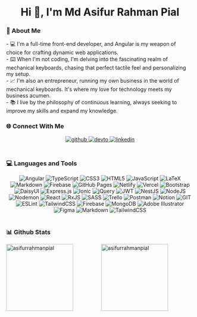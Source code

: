 <h1 align="center">Hi 👋, I'm Md Asifur Rahman Pial</h1>
<h3 align="left">💫 About Me</h3>
- 💻 I'm a full-time front-end developer, and Angular is my weapon of choice for crafting dynamic web applications.<br>- ⌨️ When I'm not coding, I'm delving into the fascinating realm of mechanical keyboards, chasing that perfect tactile feel and personalizing my setup.<br>- 📈 I'm also an entrepreneur, running my own business in the world of mechanical keyboards. It's where my love for technology meets my business acumen.<br>- 📚 I live by the philosophy of continuous learning, always seeking to improve my skills and expand my knowledge.
<br/>  
<h3 align="left">🌐 Connect With Me</h3>
<div align="center">
<a href="https://github.com/asifurrahmanpial" target="_blank">
<img src=https://img.shields.io/badge/github-%2324292e.svg?&style=for-the-badge&logo=github&logoColor=white alt=github style="margin-bottom: 5px;" />
</a>
<a href="https://dev.to/asifurrahmanpial" target="_blank">
<img src=https://img.shields.io/badge/dev.to-%2308090A.svg?&style=for-the-badge&logo=dev.to&logoColor=white alt=devto style="margin-bottom: 5px;" />
</a>
<a href="https://linkedin.com/in/asifurrahmanpial" target="_blank">
<img src=https://img.shields.io/badge/linkedin-%231E77B5.svg?&style=for-the-badge&logo=linkedin&logoColor=white alt=linkedin style="margin-bottom: 5px;" />
</a>  
</div>  
<br/>  
<h3 align="left">💻 Languages and Tools</h3>
<div align="center"> 
    <img src="https://img.shields.io/badge/angular-%23DD0031.svg?style=flat&logo=angular&logoColor=white" alt="Angular">
    <img src="https://img.shields.io/badge/typescript-%23007ACC.svg?style=flat&logo=typescript&logoColor=white" alt="TypeScript">
    <img src="https://img.shields.io/badge/css3-%231572B6.svg?style=flat&logo=css3&logoColor=white" alt="CSS3">
    <img src="https://img.shields.io/badge/html5-%23E34F26.svg?style=flat&logo=html5&logoColor=white" alt="HTML5">
    <img src="https://img.shields.io/badge/javascript-%23323330.svg?style=flat&logo=javascript&logoColor=%23F7DF1E" alt="JavaScript">
    <img src="https://img.shields.io/badge/latex-%23008080.svg?style=flat&logo=latex&logoColor=white" alt="LaTeX">
    <img src="https://img.shields.io/badge/markdown-%23000000.svg?style=flat&logo=markdown&logoColor=white" alt="Markdown">
    <img src="https://img.shields.io/badge/firebase-%23039BE5.svg?style=flat&logo=firebase" alt="Firebase">
    <img src="https://img.shields.io/badge/github%20pages-121013?style=flat&logo=github&logoColor=white" alt="GitHub Pages">
    <img src="https://img.shields.io/badge/netlify-%23000000.svg?style=flat&logo=netlify&logoColor=#00C7B7" alt="Netlify">
    <img src="https://img.shields.io/badge/vercel-%23000000.svg?style=flat&logo=vercel&logoColor=white" alt="Vercel">
    <img src="https://img.shields.io/badge/bootstrap-%238511FA.svg?style=flat&logo=bootstrap&logoColor=white" alt="Bootstrap">
    <img src="https://img.shields.io/badge/daisyui-5A0EF8?style=flat&logo=daisyui&logoColor=white" alt="DaisyUI">
    <img src="https://img.shields.io/badge/express.js-%23404d59.svg?style=flat&logo=express&logoColor=%2361DAFB" alt="Express.js">
    <img src="https://img.shields.io/badge/Ionic-%233880FF.svg?style=flat&logo=Ionic&logoColor=white" alt="Ionic">
    <img src="https://img.shields.io/badge/jquery-%230769AD.svg?style=flat&logo=jquery&logoColor=white" alt="jQuery">
    <img src="https://img.shields.io/badge/JWT-black?style=flat&logo=JSON%20web%20tokens" alt="JWT">
    <img src="https://img.shields.io/badge/nestjs-%23E0234E.svg?style=flat&logo=nestjs&logoColor=white" alt="NestJS">
    <img src="https://img.shields.io/badge/node.js-6DA55F?style=flat&logo=node.js&logoColor=white" alt="NodeJS">
    <img src="https://img.shields.io/badge/NODEMON-%23323330.svg?style=flat&logo=nodemon&logoColor=%BBDEAD" alt="Nodemon">
    <img src="https://img.shields.io/badge/react-%2320232a.svg?style=flat&logo=react&logoColor=%2361DAFB" alt="React">
    <img src="https://img.shields.io/badge/rxjs-%23B7178C.svg?style=flat&logo=reactivex&logoColor=white" alt="RxJS">
    <img src="https://img.shields.io/badge/SASS-hotpink.svg?style=flat&logo=SASS&logoColor=white" alt="SASS">
    <img src="https://img.shields.io/badge/Trello-%23026AA7.svg?style=flat&logo=Trello&logoColor=white" alt="Trello">
    <img src="https://img.shields.io/badge/Postman-FF6C37?style=flat&logo=postman&logoColor=white" alt="Postman">
    <img src="https://img.shields.io/badge/Notion-%23000000.svg?style=flat&logo=notion&logoColor=white" alt="Notion">
    <img src="https://img.shields.io/badge/Git-fc6d26?style=flat&logo=git&logoColor=white" alt="GIT">
    <img src="https://img.shields.io/badge/ESLint-4B3263?style=flat&logo=eslint&logoColor=white" alt="ESLint">
    <img src="https://img.shields.io/badge/tailwindcss-%2338B2AC.svg?style=flat&logo=tailwind-css&logoColor=white" alt="TailwindCSS">
    <img src="https://img.shields.io/badge/Firebase-039BE5?style=flat&logo=Firebase&logoColor=white" alt="Firebase">
    <img src="https://img.shields.io/badge/MongoDB-%234ea94b.svg?style=flat&logo=mongodb&logoColor=white" alt="MongoDB">
    <img src="https://img.shields.io/badge/adobe%20illustrator-%23FF9A00.svg?style=flat&logo=adobe%20illustrator&logoColor=white" alt="Adobe Illustrator">
    <img src="https://img.shields.io/badge/figma-%23F24E1E.svg?style=flat&logo=figma&logoColor=white" alt="Figma">
    <img src="https://img.shields.io/badge/markdown-%23000000.svg?style=flat&logo=markdown&logoColor=white" alt="Markdown">
    <img src="https://img.shields.io/badge/tailwindcss-%2338B2AC.svg?style=flat&logo=tailwind-css&logoColor=white" alt="TailwindCSS">
</div>  
<br/>  
<h3 align="left">📊 Github Stats</h3>
<div style="display: flex; align-items: flex-start; justify-content: space-between;">
    <img align="left" height="180em" style="object-fit: fit; flex: 1;" src="https://github-readme-stats.vercel.app/api/top-langs/?username=asifurrahmanpial&theme=dark&hide_border=false&include_all_commits=false&count_private=false&layout=compact" alt="asifurrahmanpial" />
    <img align="right" height="180em" style="object-fit: fit; flex: 1;" src="https://streak-stats.demolab.com?user=asifurrahmanpial&theme=transparent" alt="asifurrahmanpial" />
</div>

